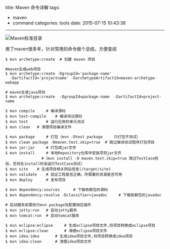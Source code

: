 title: Maven 命令详解
tags:
  - maven
  - command
categories: tools
date: 2015-07-15 10:43:38
---
<img src="http://7xlmfk.com1.z0.glb.clouddn.com/imgs/article/maven-standard-dir.png" alt="Maven标准目录" />

用了maven很多年，针对常用的命令做个总结，方便查阅
    
    $ mvn archetype:create	# 创建 maven 项目

    #maven生成web项目
    $ mvn archetype:create -DgroupId='package-name' 
      -DartifactId='projectname' -DarchetypeArtifactId=maven-archetype-webapp

    # maven生成java项目
    $ mvn archetype:create  -DgroupId=package-name  -DartifactId=project-name  

    $ mvn compile     # 编译源码
    $ mvn test-compile    # 编译测试源码
    $ mvn test        # 运行应用的单元测试
    $ mvn clean   # 清理项目编译文件

<!-- more -->

    $ mvn package     # 打包（mvn -Dtest package     只打包不测试）
    $ mvn clean package -Dmaven.test.skip=true  # 跳过编译测试程序打包项目
    $ mvn jar:jar     # 打包成jar文件
    $ mvn install     # 本地Repository仓库中安装项目jar文件
                    #（mvn install -D maven.test.skip=true 跳过TestCase检验，否则在install时会运行TestCase测试）
    $ mvn site    # 生成项目相关网站信息(/target/site)
    $ mvn validate    # 验证工程是否正确，所需要的资源是否可用
    $ mvn deploy      # 发布项目

    $ mvn dependency:sources      # 下载依赖包的源码
    $ mvn dependency:resolve -Dclassifier=javadoc     # 下载依赖包的javadoc

    # 启动服务前需执行mvn package及配置相应插件
    $ mvn jetty:run   # 启动jetty服务
    $ mvn tomcat:run  # 启动tomcat服务

    $ mvn eclipse:eclipse     # 生成eclipse项目文件,将项目转换成eclipse项目
    $ mvn eclipse:clean       # 清理eclipse项目文件
    $ mvn idea:idea       # 生成idea项目文件,将项目转换成idea项目
    $ mvn idea:clean      # 清理idea项目文件